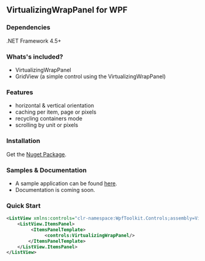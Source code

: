 ## VirtualizingWrapPanel for WPF

### Dependencies

.NET Framework 4.5+

### Whats's included?
* VirtualizingWrapPanel
* GridView (a simple control using the VirtualizingWrapPanel)

### Features
* horizontal & vertical orientation
* caching per item, page or pixels
* recycling containers mode
* scrolling by unit or pixels

### Installation
Get the [Nuget Package](https://www.nuget.org/packages/VirtualizingWrapPanel/).

### Samples & Documentation 
* A sample application can be found [here](https://gitlab.com/s.baeumlisberger/virtualizing-wrap-panel/tree/master/VirtualizingWrapPanelSamples).
* Documentation is coming soon.

### Quick Start
```xml
<ListView xmlns:controls="clr-namespace:WpfToolkit.Controls;assembly=VirtualizingWrapPanel">
    <ListView.ItemsPanel>
         <ItemsPanelTemplate>
              <controls:VirtualizingWrapPanel/>
        </ItemsPanelTemplate>
    </ListView.ItemsPanel>
</ListView>
```